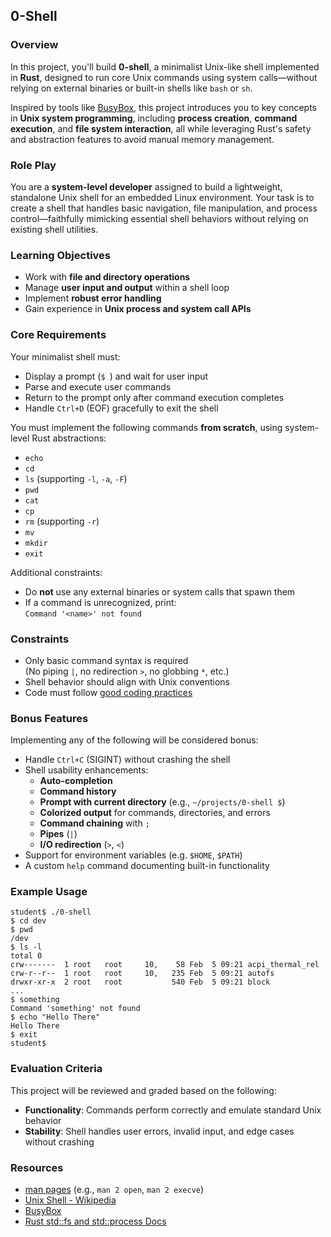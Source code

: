 ## 0-Shell

### Overview

In this project, you'll build **0-shell**, a minimalist Unix-like shell implemented in **Rust**, designed to run core Unix commands using system calls—without relying on external binaries or built-in shells like `bash` or `sh`.

Inspired by tools like [BusyBox](https://en.wikipedia.org/wiki/BusyBox), this project introduces you to key concepts in **Unix system programming**, including **process creation**, **command execution**, and **file system interaction**, all while leveraging Rust's safety and abstraction features to avoid manual memory management.

### Role Play

You are a **system-level developer** assigned to build a lightweight, standalone Unix shell for an embedded Linux environment. Your task is to create a shell that handles basic navigation, file manipulation, and process control—faithfully mimicking essential shell behaviors without relying on existing shell utilities.

### Learning Objectives

- Work with **file and directory operations**
- Manage **user input and output** within a shell loop
- Implement **robust error handling**
- Gain experience in **Unix process and system call APIs**

### Core Requirements

Your minimalist shell must:

- Display a prompt (`$ `) and wait for user input
- Parse and execute user commands
- Return to the prompt only after command execution completes
- Handle `Ctrl+D` (EOF) gracefully to exit the shell

You must implement the following commands **from scratch**, using system-level Rust abstractions:

- `echo`
- `cd`
- `ls` (supporting `-l`, `-a`, `-F`)
- `pwd`
- `cat`
- `cp`
- `rm` (supporting `-r`)
- `mv`
- `mkdir`
- `exit`

Additional constraints:

- Do **not** use any external binaries or system calls that spawn them
- If a command is unrecognized, print:  
  `Command '<name>' not found`

### Constraints

- Only basic command syntax is required  
  (No piping `|`, no redirection `>`, no globbing `*`, etc.)
- Shell behavior should align with Unix conventions
- Code must follow [good coding practices](https://public.01-edu.org/subjects/good-practices/)

### Bonus Features

Implementing any of the following will be considered bonus:

- Handle `Ctrl+C` (SIGINT) without crashing the shell
- Shell usability enhancements:
  - **Auto-completion**
  - **Command history**
  - **Prompt with current directory** (e.g., `~/projects/0-shell $`)
  - **Colorized output** for commands, directories, and errors
  - **Command chaining** with `;`
  - **Pipes** (`|`)
  - **I/O redirection** (`>`, `<`)
- Support for environment variables (e.g. `$HOME`, `$PATH`)
- A custom `help` command documenting built-in functionality

### Example Usage

```shell
student$ ./0-shell
$ cd dev
$ pwd
/dev
$ ls -l
total 0
crw-------  1 root   root     10,    58 Feb  5 09:21 acpi_thermal_rel
crw-r--r--  1 root   root     10,   235 Feb  5 09:21 autofs
drwxr-xr-x  2 root   root           540 Feb  5 09:21 block
...
$ something
Command 'something' not found
$ echo "Hello There"
Hello There
$ exit
student$
```

### Evaluation Criteria

This project will be reviewed and graded based on the following:

- **Functionality**: Commands perform correctly and emulate standard Unix behavior
- **Stability**: Shell handles user errors, invalid input, and edge cases without crashing

### Resources

- [man pages](https://man7.org/linux/man-pages/) (e.g., `man 2 open`, `man 2 execve`)
- [Unix Shell - Wikipedia](https://en.wikipedia.org/wiki/Unix_shell)
- [BusyBox](https://busybox.net/)
- [Rust std::fs and std::process Docs](https://doc.rust-lang.org/std/)